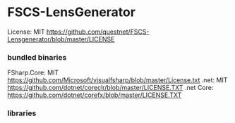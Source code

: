 # FSCS-LensGenerator #

License: MIT https://github.com/questnet/FSCS-Lensgenerator/blob/master/LICENSE

### bundled binaries ###

FSharp.Core: MIT https://github.com/Microsoft/visualfsharp/blob/master/License.txt
.net: MIT https://github.com/dotnet/coreclr/blob/master/LICENSE.TXT
.net Core: https://github.com/dotnet/corefx/blob/master/LICENSE.TXT

### libraries ###

